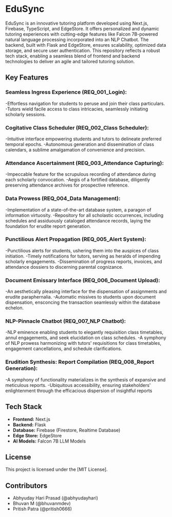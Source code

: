 # EduSync

EduSync is an innovative tutoring platform developed using Next.js, Firebase, TypeScript, and EdgeStore. It offers personalized and dynamic tutoring experiences with cutting-edge features like Falcon 7B-powered natural language processing incorporated into an NLP Chatbot. The backend, built with Flask and EdgeStore, ensures scalability, optimized data storage, and secure user authentication. This repository reflects a robust tech stack, enabling a seamless blend of frontend and backend technologies to deliver an agile and tailored tutoring solution.

## Key Features

### Seamless Ingress Experience (REQ_001_Login):
-Effortless navigation for students to peruse and join their class particulars.
-Tutors wield facile access to class intricacies, seamlessly initiating scholarly sessions.
### Cogitative Class Scheduler (REQ_002_Class Scheduler):
-Intuitive interface empowering students and tutors to delineate preferred temporal epochs.
-Autonomous generation and dissemination of class calendars, a sublime amalgamation of convenience and precision.
### Attendance Ascertainment (REQ_003_Attendance Capturing):
-Impeccable feature for the scrupulous recording of attendance during each scholarly convocation.
-Aegis of a fortified database, diligently preserving attendance archives for prospective reference.
### Data Prowess (REQ_004_Data Management):
-Implementation of a state-of-the-art database system, a paragon of information virtuosity.
-Repository for all scholastic occurrences, including schedules and assiduously cataloged attendance records, laying the foundation for erudite report generation.
### Punctilious Alert Propagation (REQ_005_Alert System):
-Punctilious alerts for students, ushering them into the auspices of class initiation.
-Timely notifications for tutors, serving as heralds of impending scholarly engagements.
-Dissemination of progress reports, invoices, and attendance dossiers to discerning parental cognizance.
### Document Emissary Interface (REQ_006_Document Upload):
-An aesthetically pleasing interface for the dispensation of assignments and erudite paraphernalia.
-Automatic missives to students upon document dispensation, ensconcing the transaction seamlessly within the database echelon.
### NLP-Pinnacle Chatbot (REQ_007_NLP Chatbot):
-NLP eminence enabling students to elegantly requisition class timetables, annul engagements, and seek elucidation on class schedules.
-A symphony of NLP prowess harmonizing with tutors' requisitions for class timetables, engagement cancellations, and schedule clarifications.
### Erudition Synthesis: Report Compilation (REQ_008_Report Generation):
-A symphony of functionality materializes in the synthesis of expansive and meticulous reports.
-Ubiquitous accessibility, ensuring stakeholders' enlightenment through the efficacious dispersion of insightful reports


## Tech Stack

- **Frontend:** Next.js
- **Backend:** Flask
- **Database:** Firebase (Firestore, Realtime Database)
- **Edge Store:** EdgeStore
- **AI Models:** Falcon 7B LLM Models

## License

This project is licensed under the [MIT License].

## Contributors

- Abhyuday Hari Prasad (@abhyudayhari)
- Bhuvan M (@bhuvanmdev)
- Pritish Patra (@pritish0666)
